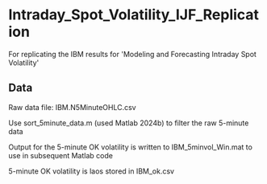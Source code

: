 # Intraday_Spot_Volatility_IJF_Replication
For replicating the IBM results for 'Modeling and Forecasting Intraday Spot Volatility'
## Data
Raw data file: IBM.N5MinuteOHLC.csv

Use sort_5minute_data.m (used Matlab 2024b) to filter the raw 5-minute data

Output for the 5-minute OK volatility is written to IBM_5minvol_Win.mat to use in subsequent Matlab code

5-minute OK volatility is laos stored in IBM_ok.csv

